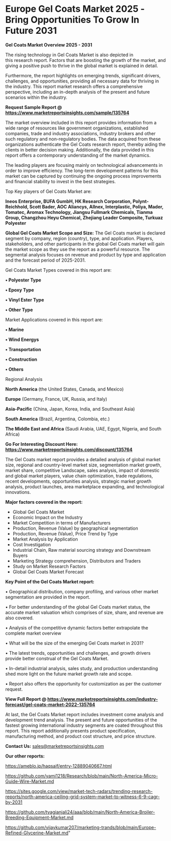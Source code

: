 # Europe Gel Coats Market 2025 -Bring Opportunities To Grow In Future 2031

<Strong> Gel Coats Market Overview 2025 - 2031</strong>

The rising technology in Gel Coats Market is also depicted in this research report. Factors that are boosting the growth of the market, and giving a positive push to thrive in the global market is explained in detail.

Furthermore, the report highlights on emerging trends, significant drivers, challenges, and opportunities, providing all necessary data for thriving in the industry. This report market research offers a comprehensive perspective, including an in-depth analysis of the present and future scenarios within the industry.

<strong>Request Sample Report @ <a href=https://www.marketreportsinsights.com/sample/135764>https://www.marketreportsinsights.com/sample/135764</a></strong>

The market overview included in this report provides information from a wide range of resources like government organizations, established companies, trade and industry associations, industry brokers and other such regulatory and non-regulatory bodies. The data acquired from these organizations authenticate the Gel Coats research report, thereby aiding the clients in better decision making. Additionally, the data provided in this report offers a contemporary understanding of the market dynamics.

The leading players are focusing mainly on technological advancements in order to improve efficiency. The long-term development patterns for this market can be captured by continuing the ongoing process improvements and financial stability to invest in the best strategies.

Top Key players of Gel Coats Market are:

<strong>Ineos Enterprise, BUFA GumbH, HK Research Corporation, Polynt-Reichhold, Scott Bader, AOC Aliancys, Allnex, Interplastic, Poliya, Mader, Tomatec, Aromax Technology, Jiangsu Fullmark Chemicals, Tianma Group, Changzhou Heyu Chemical, Zhejiang Leader Composite, Turkuaz Polyester</strong>

<strong><b>Global Gel Coats Market Scope and Size:</b></strong>
The Gel Coats market is declared segment by company, region (country), type, and application. Players, stakeholders, and other participants in the global Gel Coats market will gain the market scope as they use the report as a powerful resource. The segmental analysis focuses on revenue and product by type and application and the forecast period of 2025-2031.

Gel Coats Market Types covered in this report are:

<strong>• Polyester Type

• Epoxy Type

• Vinyl Ester Type

• Other Type</strong>

Market Applications covered in this report are:

<strong>• Marine

• Wind Energys

• Transportation

• Construction

• Others</strong> 

Regional Analysis

<strong>North America</strong> (the United States, Canada, and Mexico)

<strong>Europe</strong> (Germany, France, UK, Russia, and Italy)

<strong>Asia-Pacific</strong> (China, Japan, Korea, India, and Southeast Asia)

<strong>South America</strong> (Brazil, Argentina, Colombia, etc.)

<strong>The Middle East and Africa</strong> (Saudi Arabia, UAE, Egypt, Nigeria, and South Africa)

<strong>Go For Interesting Discount Here: <a href=https://www.marketreportsinsights.com/discount/135764>https://www.marketreportsinsights.com/discount/135764</a></strong>

The Gel Coats market report provides a detailed analysis of global market size, regional and country-level market size, segmentation market growth, market share, competitive Landscape, sales analysis, impact of domestic and global market players, value chain optimization, trade regulations, recent developments, opportunities analysis, strategic market growth analysis, product launches, area marketplace expanding, and technological innovations.

<strong><b>Major factors covered in the report:</b></strong>
<ul>
  <li>Global Gel Coats Market </li>
  <li>Economic Impact on the Industry</li>
  <li>Market Competition in terms of Manufacturers</li>
  <li>Production, Revenue (Value) by geographical segmentation</li>
  <li>Production, Revenue (Value), Price Trend by Type</li>
  <li>Market Analysis by Application</li>
  <li>Cost Investigation</li>
  <li>Industrial Chain, Raw material sourcing strategy and Downstream Buyers</li>
  <li>Marketing Strategy comprehension, Distributors and Traders</li>
  <li>Study on Market Research Factors</li>
  <li>Global Gel Coats Market Forecast</li>
</ul>

<strong><b>Key Point of the Gel Coats Market report:</b></strong>

• Geographical distribution, company profiling, and various other market segmentation are provided in the report.

• For better understanding of the global Gel Coats market status, the accurate market valuation which comprises of size, share, and revenue are also covered.

• Analysis of the competitive dynamic factors better extrapolate the complete market overview

• What will be the size of the emerging Gel Coats market in 2031?

• The latest trends, opportunities and challenges, and growth drivers provide better construal of the Gel Coats Market.

• In-detail industrial analysis, sales study, and production understanding shed more light on the future market growth rate and scope.

• Report also offers the opportunity for customization as per the customer request.

<strong><b>View Full Report @ <a href=https://www.marketreportsinsights.com/industry-forecast/gel-coats-market-2022-135764>https://www.marketreportsinsights.com/industry-forecast/gel-coats-market-2022-135764</a></b></strong>


At last, the Gel Coats Market report includes investment come analysis and development trend analysis. The present and future opportunities of the fastest growing international industry segments are coated throughout this report. This report additionally presents product specification, manufacturing method, and product cost structure, and price structure.

<strong>Contact Us:</strong>
sales@marketreportsinsights.com

<strong>Our other reports:</strong>

<a href=https://ameblo.jp/haqsaif/entry-12889040667.html>https://ameblo.jp/haqsaif/entry-12889040667.html</a>

<a href=https://github.com/yami1218/Research/blob/main/North-America-Micro-Guide-Wire-Market.md>https://github.com/yami1218/Research/blob/main/North-America-Micro-Guide-Wire-Market.md</a>

<a href=https://sites.google.com/view/market-tech-radars/trending-research-reports/north-america-ceiling-grid-system-market-to-witness-6-9-cagr-by-2031>https://sites.google.com/view/market-tech-radars/trending-research-reports/north-america-ceiling-grid-system-market-to-witness-6-9-cagr-by-2031</a>

<a href=https://github.com/tyagianjali24/aaa/blob/main/North-America-Broiler-Breeding-Equipment-Market.md>https://github.com/tyagianjali24/aaa/blob/main/North-America-Broiler-Breeding-Equipment-Market.md</a>

<a href=https://github.com/vijaykumar207/marketing-trands/blob/main/Europe-Refined-Glycerine-Market.md>https://github.com/vijaykumar207/marketing-trands/blob/main/Europe-Refined-Glycerine-Market.md</a>"

